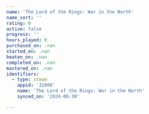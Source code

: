 ```yaml
---
name: 'The Lord of the Rings: War in the North'
name_sort: ''
rating: 0
active: false
progress: ''
hours_played: 0
purchased_on: .nan
started_on: .nan
beaten_on: .nan
completed_on: .nan
mastered_on: .nan
identifiers:
  - type: steam
    appid: '32800'
    name: 'The Lord of the Rings: War in the North'
    synced_on: '2024-08-30'

---
```


